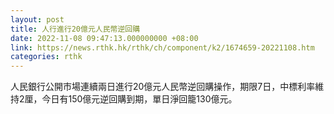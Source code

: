 ```yaml
---
layout: post
title: 人行進行20億元人民幣逆回購
date: 2022-11-08 09:47:13.000000000 +08:00
link: https://news.rthk.hk/rthk/ch/component/k2/1674659-20221108.htm
categories: rthk
---
```


人民銀行公開市場連續兩日進行20億元人民幣逆回購操作，期限7日，中標利率維持2厘，今日有150億元逆回購到期，單日淨回籠130億元。
